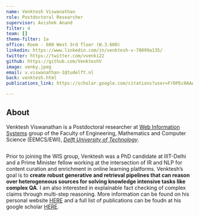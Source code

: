 ```yaml
---
name: Venktesh Viswanathan
role: Postdoctoral Researcher
supervisor: Avishek Anand
filter: 4
team: []
theme-filter: 1a
office: Room - 600 West 3rd floor (W.3.600)
linkedin: https://www.linkedin.com/in/venktesh-v-78099a135/
twitter: https://twitter.com/vvenki22
github: https://github.com/VenkteshV
image: venky.jpeg
email: v.viswanathan-1@tudelft.nl
back: venktesh.html
publications_link: https://scholar.google.com/citations?user=FrDPEc0AAAAJ&hl=en&authuser=2

---
```

## About

Venktesh Viswanathan is a Postdoctoral researcher at [Web Information Systems](http://wis.ewi.tudelft.nl/) group of the Faculty of Engineering, Mathematics and Computer Science (EEMCS/EWI), [*Delft University of Technology*](https://www.tudelft.nl/en/).




![]()

Prior to joining the WIS group, Venktesh was a PhD candidate at IIIT-Delhi  and a Prime Minister fellow working at the intersection of IR and NLP for content curation and enrichment in online learning platforms.
Venktesh’s goal is to **create robust generative and retrieval pipelines that can reason over heterogeneous sources for solving knowledge intensive tasks like complex QA**. I am also interested in explainable fact checking of complex claims through multi-step reasoning.
More information can be found on his personal website [HERE](https://venkteshv.github.io) and a full list of publications can be foudn at his google scholar [HERE](https://scholar.google.com/citations?hl=en&pli=1&user=FrDPEc0AAAAJ).




